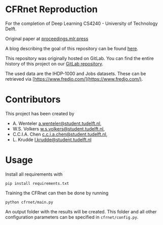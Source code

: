 # CFRnet Reproduction
For the completion of Deep Learning CS4240 - University of Technology Delft.

Original paper at [proceedings.mlr.press](http://proceedings.mlr.press/v70/shalit17a/shalit17a.pdf)

A blog describing the goal of this repository can be found [here](https://medium.com/@ivo.spam/machine-learning-for-causal-inference-reproducing-individual-treatment-effect-predictions-846c76a5edef).

This repository was originally hosted on GitLab. You can find the entire history of this project on our [GitLab repository](https://gitlab.com/LifdAai/cfrnet-reimplementation).

The used data are the IHDP-1000 and Jobs datasets. These can be retrieved via [https://www.fredjo.com/](https://www.fredjo.com/). 

# Contributors
This project has been created by
- A. Wenteler <a.wenteler@student.tudelft.nl>,
- W.S. Volkers <w.s.volkers@student.tudelft.nl>,
- C.C.I.A. Chen <c.c.i.a.chen@student.tudelft.nl>,
- L. Krudde <l.krudde@student.tudelft.nl>

# Usage
Install all requirements with

`pip install requirements.txt`

Training the CFRnet can then be done by running

`python cfrnet/main.py`

An output folder with the results will be created. This folder and all other configuration parameters can be specified in `cfrnet/config.py`. 
